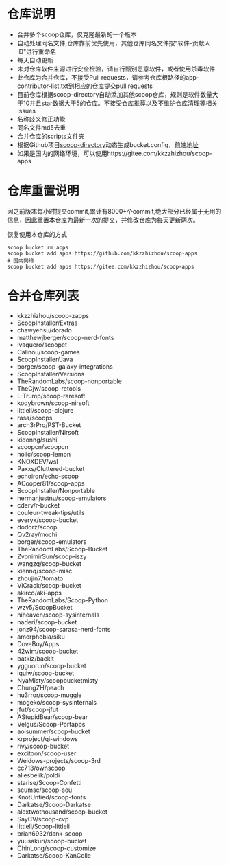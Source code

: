 # 仓库说明

- 合并多个scoop仓库，仅克隆最新的一个版本
- 自动处理同名文件,仓库靠前优先使用，其他仓库同名文件按"软件-贡献人ID"进行重命名
- 每天自动更新
- 未对仓库软件来源进行安全检验，请自行甄别恶意软件，或者使用杀毒软件
- 此仓库为合并仓库，不接受Pull requests，请参考仓库根路径的app-contributor-list.txt到相应的仓库提交pull requests
- 目前仓库根据scoop-directory自动添加其他scoop仓库，规则是软件数量大于10并且star数据大于5的仓库。不接受仓库推荐以及不维护仓库清理等相关Issues
- 名称歧义修正功能
- 同名文件md5去重
- 合并仓库的scripts文件夹
- 根据Github项目[scoop-directory](https://github.com/rasa/scoop-directory)动态生成bucket.config，[前端地址](https://rasa.github.io/scoop-directory/)
- 如果是国内的网络环境，可以使用https://gitee.com/kkzzhizhou/scoop-apps

# 仓库重置说明

因之前版本每小时提交commit,累计有8000+个commit,绝大部分已经属于无用的信息，因此重置本仓库为最新一次的提交，并修改仓库为每天更新两次。

恢复使用本仓库的方式

```
scoop bucket rm apps
scoop bucket add apps https://github.com/kkzzhizhou/scoop-apps
# 国内网络
scoop bucket add apps https://gitee.com/kkzzhizhou/scoop-apps
```

# 合并仓库列表

- kkzzhizhou/scoop-zapps
- ScoopInstaller/Extras
- chawyehsu/dorado
- matthewjberger/scoop-nerd-fonts
- ivaquero/scoopet
- Calinou/scoop-games
- ScoopInstaller/Java
- borger/scoop-galaxy-integrations
- ScoopInstaller/Versions
- TheRandomLabs/scoop-nonportable
- TheCjw/scoop-retools
- L-Trump/scoop-raresoft
- kodybrown/scoop-nirsoft
- littleli/scoop-clojure
- rasa/scoops
- arch3rPro/PST-Bucket
- ScoopInstaller/Nirsoft
- kidonng/sushi
- scoopcn/scoopcn
- hoilc/scoop-lemon
- KNOXDEV/wsl
- Paxxs/Cluttered-bucket
- echoiron/echo-scoop
- ACooper81/scoop-apps
- ScoopInstaller/Nonportable
- hermanjustnu/scoop-emulators
- cderv/r-bucket
- couleur-tweak-tips/utils
- everyx/scoop-bucket
- dodorz/scoop
- Qv2ray/mochi
- borger/scoop-emulators
- TheRandomLabs/Scoop-Bucket
- ZvonimirSun/scoop-iszy
- wangzq/scoop-bucket
- kiennq/scoop-misc
- zhoujin7/tomato
- ViCrack/scoop-bucket
- akirco/aki-apps
- TheRandomLabs/Scoop-Python
- wzv5/ScoopBucket
- niheaven/scoop-sysinternals
- naderi/scoop-bucket
- jonz94/scoop-sarasa-nerd-fonts
- amorphobia/siku
- DoveBoy/Apps
- 42wim/scoop-bucket
- batkiz/backit
- ygguorun/scoop-bucket
- iquiw/scoop-bucket
- NyaMisty/scoopbucketmisty
- ChungZH/peach
- hu3rror/scoop-muggle
- mogeko/scoop-sysinternals
- jfut/scoop-jfut
- AStupidBear/scoop-bear
- Velgus/Scoop-Portapps
- aoisummer/scoop-bucket
- krproject/qi-windows
- rivy/scoop-bucket
- excitoon/scoop-user
- Weidows-projects/scoop-3rd
- cc713/ownscoop
- aliesbelik/poldi
- starise/Scoop-Confetti
- seumsc/scoop-seu
- KnotUntied/scoop-fonts
- Darkatse/Scoop-Darkatse
- alextwothousand/scoop-bucket
- SayCV/scoop-cvp
- littleli/Scoop-littleli
- brian6932/dank-scoop
- yuusakuri/scoop-bucket
- ChinLong/scoop-customize
- Darkatse/Scoop-KanColle
